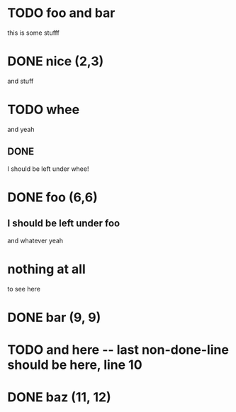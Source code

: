# TODO foo and bar
this is some stufff
# DONE nice (2,3)
and stuff
# TODO whee
and yeah
## DONE
I should be left under whee!
# DONE foo (6,6)
## I should be left under foo
and whatever yeah
# nothing at all
to see here
# DONE bar (9, 9)
# TODO and here -- last non-done-line should be here, line 10
# DONE baz (11, 12)
